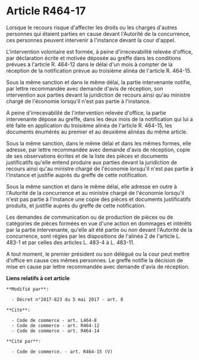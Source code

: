 # Article R464-17

Lorsque le recours risque d'affecter les droits ou les charges d'autres personnes qui étaient parties en cause devant
l'Autorité de la concurrence, ces personnes peuvent intervenir à l'instance devant la cour d'appel.

L'intervention volontaire est formée, à peine d'irrecevabilité relevée d'office, par déclaration écrite et motivée déposée au
greffe dans les conditions prévues à l'article R. 464-12 dans le délai d'un mois à compter de la réception de la notification
prévue au troisième alinéa de l'article R. 464-15.

Sous la même sanction et dans le même délai, la partie intervenante notifie, par lettre recommandée avec demande d'avis de
réception, son intervention aux parties devant la juridiction de recours ainsi qu'au ministre chargé de l'économie lorsqu'il
n'est pas partie à l'instance.

A peine d'irrecevabilité de l'intervention relevée d'office, la partie intervenante dépose au greffe, dans les deux mois de
la notification qui lui a été faite en application du troisième alinéa de l'article R. 464-15, les documents énumérés au
premier et au deuxième alinéas du même article.

Sous la même sanction, dans le même délai et dans les mêmes formes, elle adresse, par lettre recommandée avec demande d'avis
de réception, copie de ses observations écrites et de la liste des pièces et documents justificatifs qu'elle entend produire
aux parties devant la juridiction de recours ainsi qu'au ministre chargé de l'économie lorsqu'il n'est pas partie à
l'instance et justifie auprès du greffe de cette notification.

Sous la même sanction et dans le même délai, elle adresse en outre à l'Autorité de la concurrence et au ministre chargé de
l'économie lorsqu'il n'est pas partie à l'instance une copie des pièces et documents justificatifs produits, et justifie
auprès du greffe de cette notification.

Les demandes de communication ou de production de pièces ou de catégories de pièces formées en vue d'une action en dommages
et intérêts par la partie intervenante, qu'elle ait été partie ou non devant l'Autorité de la concurrence, sont régies par
les dispositions de l'alinéa 2 de l'article L. 483-1 et par celles des articles L. 483-4 à L. 483-11.

A tout moment, le premier président ou son délégué ou la cour peut mettre d'office en cause ces mêmes personnes. Le greffe
notifie la décision de mise en cause par lettre recommandée avec demande d'avis de réception.

**Liens relatifs à cet article**

	**Modifié par**:

	  - Décret n°2017-823 du 5 mai 2017 - art. 8

	**Cite**:

	  - Code de commerce - art. L464-8
	  - Code de commerce - art. R464-12
	  - Code de commerce - art. R464-14

	**Cité par**:

	  - Code de commerce. - art. R464-15 (V)
